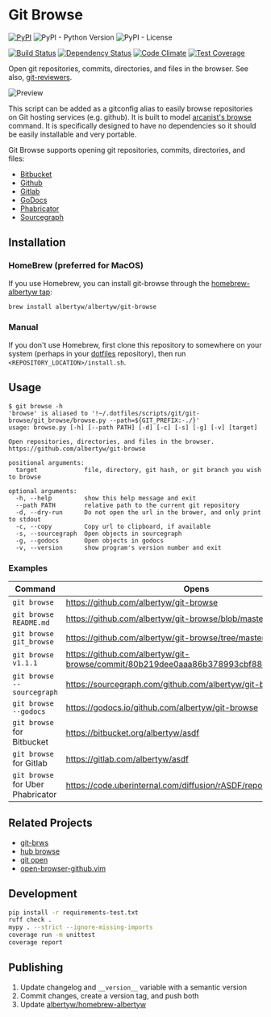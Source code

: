 Git Browse
==========

[![PyPI](https://img.shields.io/pypi/v/git-browse)](https://pypi.org/project/git-browse/)
![PyPI - Python Version](https://img.shields.io/pypi/pyversions/git-browse)
![PyPI - License](https://img.shields.io/pypi/l/git-browse)

[![Build Status](https://drone.albertyw.com/api/badges/albertyw/git-browse/status.svg)](https://drone.albertyw.com/albertyw/git-browse)
[![Dependency Status](https://pyup.io/repos/github/albertyw/git-browse/shield.svg)](https://pyup.io/repos/github/albertyw/git-browse/)
[![Code Climate](https://codeclimate.com/github/albertyw/git-browse/badges/gpa.svg)](https://codeclimate.com/github/albertyw/git-browse)
[![Test Coverage](https://codeclimate.com/github/albertyw/git-browse/badges/coverage.svg)](https://codeclimate.com/github/albertyw/git-browse/coverage)


Open git repositories, commits, directories, and files in the browser. See also,
[git-reviewers](https://github.com/albertyw/git-reviewer).

![Preview](https://user-images.githubusercontent.com/3151040/28054498-e7cb0746-65c9-11e7-882e-dbf612f5b075.gif)

This script can be added as a gitconfig alias to easily browse
repositories on Git hosting services (e.g. github). It is built to model
[arcanist's browse](https://github.com/phacility/arcanist/blob/master/src/workflow/ArcanistBrowseWorkflow.php)
command. It is specifically designed to have no
dependencies so it should be easily installable and very portable.

Git Browse supports opening git repositories, commits, directories, and files:

 - [Bitbucket](https://bitbucket.org/)
 - [Github](https://github.com/)
 - [Gitlab](https://gitlab.com/)
 - [GoDocs](https://godocs.io/)
 - [Phabricator](https://www.phacility.com/phabricator/)
 - [Sourcegraph](https://about.sourcegraph.com/)

Installation
------------

### HomeBrew (preferred for MacOS)

If you use Homebrew, you can install git-browse through the
[homebrew-albertyw tap](https://github.com/albertyw/homebrew-albertyw>):

```bash
brew install albertyw/albertyw/git-browse
```

### Manual

If you don't use Homebrew, first clone this repository to somewhere on
your system (perhaps in your [dotfiles](https://github.com/albertyw/dotfiles) repository), then run
`<REPOSITORY_LOCATION>/install.sh`.

Usage
-----

```
$ git browse -h
'browse' is aliased to '!~/.dotfiles/scripts/git/git-browse/git_browse/browse.py --path=${GIT_PREFIX:-./}'
usage: browse.py [-h] [--path PATH] [-d] [-c] [-s] [-g] [-v] [target]

Open repositories, directories, and files in the browser. https://github.com/albertyw/git-browse

positional arguments:
  target             file, directory, git hash, or git branch you wish to browse

optional arguments:
  -h, --help         show this help message and exit
  --path PATH        relative path to the current git repository
  -d, --dry-run      Do not open the url in the brower, and only print to stdout
  -c, --copy         Copy url to clipboard, if available
  -s, --sourcegraph  Open objects in sourcegraph
  -g, --godocs       Open objects in godocs
  -v, --version      show program's version number and exit
```

### Examples

| Command                           | Opens                                                                                    |
|-----------------------------------|------------------------------------------------------------------------------------------|
| `git browse`                      | <https://github.com/albertyw/git-browse>                                                 |
| `git browse README.md`            | <https://github.com/albertyw/git-browse/blob/master/README.md>                           |
| `git browse git_browse`           | <https://github.com/albertyw/git-browse/tree/master/git_browse/>                         |
| `git browse v1.1.1`               | <https://github.com/albertyw/git-browse/commit/80b219dee0aaa86b378993cbf88511126b813c5f> |
| `git browse --sourcegraph`        | <https://sourcegraph.com/github.com/albertyw/git-browse>
| `git browse --godocs`             | <https://godocs.io/github.com/albertyw/git-browse>
| `git browse` for Bitbucket        | <https://bitbucket.org/albertyw/asdf>
| `git browse` for Gitlab           | <https://gitlab.com/albertyw/asdf>
| `git browse` for Uber Phabricator | <https://code.uberinternal.com/diffusion/rASDF/repository/master/>

Related Projects
----------------

- [git-brws](https://github.com/rhysd/git-brws)
- [hub browse](https://hub.github.com/)
- [git open](https://github.com/paulirish/git-open)
- [open-browser-github.vim](https://github.com/tyru/open-browser-github.vim)

Development
-----------

```bash
pip install -r requirements-test.txt
ruff check .
mypy . --strict --ignore-missing-imports
coverage run -m unittest
coverage report
```

Publishing
----------

1.  Update changelog and `__version__` variable with a semantic version
2.  Commit changes, create a version tag, and push both
3.  Update [albertyw/homebrew-albertyw](https://github.com/albertyw/homebrew-albertyw)
